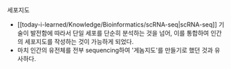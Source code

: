 세포지도
- [[today-i-learned/Knowledge/Bioinformatics/scRNA-seq|scRNA-seq]] 기술이 발전함에 따라서 단일 세포를 단순히 분석하는 것을 넘어, 이를 통합하여 인간의 세포지도를 작성하는 것이 가능하게 되었다.
- 마치 인간의 유전체를 전부 sequencing하여 '게놈지도'를 만들기로 했던 것과 유사하다.